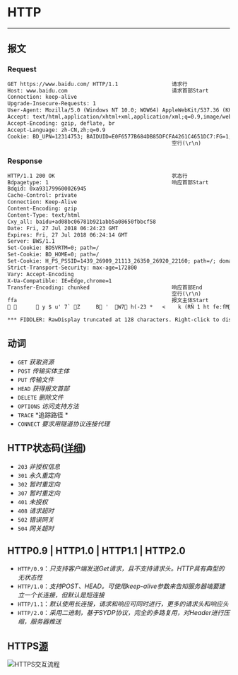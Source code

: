 # HTTP

---

## 报文
### Request
```txt
GET https://www.baidu.com/ HTTP/1.1                 请求行
Host: www.baidu.com                                 请求首部Start
Connection: keep-alive
Upgrade-Insecure-Requests: 1
User-Agent: Mozilla/5.0 (Windows NT 10.0; WOW64) AppleWebKit/537.36 (KHTML, like Gecko) Chrome/66.0.3359.139 Safari/537.36
Accept: text/html,application/xhtml+xml,application/xml;q=0.9,image/webp,image/apng,*/*;q=0.8
Accept-Encoding: gzip, deflate, br
Accept-Language: zh-CN,zh;q=0.9
Cookie: BD_UPN=12314753; BAIDUID=E0F6577B684DB85DFCFA4261C4651DC7:FG=1; PSTM=1524902996; BIDUPSID=EADC64EBC64ADC032DD507CE9A3B015A; MCITY=-289%3A; ispeed_lsm=2; BDORZ=B490B5EBF6F3CD402E515D22BCDA1598; H_PS_PSSID=1439_26909_21113_26350_26920_22160; BD_CK_SAM=1; PSINO=5; H_PS_645EC=82b7hDUlpHfoKBJnLyG6t8vp5XqjkJBRaGfFLeAWDEASmhHmrTRTNo0LBeY; BDSVRTM=0                                                  请求首部End
                                                    空行(\r\n)
```

### Response
```txt
HTTP/1.1 200 OK                                     状态行
Bdpagetype: 1                                       响应首部Start
Bdqid: 0xa931799600026945
Cache-Control: private
Connection: Keep-Alive
Content-Encoding: gzip
Content-Type: text/html
Cxy_all: baidu+ad08bc06781b921abb5a08650fbbcf58
Date: Fri, 27 Jul 2018 06:24:23 GMT
Expires: Fri, 27 Jul 2018 06:24:14 GMT
Server: BWS/1.1
Set-Cookie: BDSVRTM=0; path=/
Set-Cookie: BD_HOME=0; path=/
Set-Cookie: H_PS_PSSID=1439_26909_21113_26350_26920_22160; path=/; domain=.baidu.com
Strict-Transport-Security: max-age=172800
Vary: Accept-Encoding
X-Ua-Compatible: IE=Edge,chrome=1
Transfer-Encoding: chunked                          响应首部End
                                                    空行(\r\n)
ffa                                                 报文主体Start
        y $ u' 7` Z     B '  W7 h(-23 *   <    k (RÑ 1 ht fe:fM iME f Q     |     = =<  qIC  Ό ۟   {   ^ z  7 

*** FIDDLER: RawDisplay truncated at 128 characters. Right-click to disable truncation. ***                               报文主体End
```

## 动词
- `GET` *获取资源*
- `POST` *传输实体主体*
- `PUT` *传输文件*
- `HEAD` *获得报文首部*
- `DELETE` *删除文件*
- `OPTIONS` *访问支持方法*
- `TRACE` *追踪路径 *
- `CONNECT` *要求用隧道协议连接代理*

## HTTP状态码([详细](http://tool.oschina.net/commons?type=5))
* `203`  *非授权信息*
* `301`  *永久重定向*
* `302`  *暂时重定向*
* `307`  *暂时重定向*
* `401`  *未授权*
* `408`  *请求超时*
* `502`  *错误网关*
* `504`  *网关超时*

## HTTP0.9 | HTTP1.0 | HTTP1.1 | HTTP2.0
- `HTTP/0.9`：*只支持客户端发送Get请求，且不支持请求头。HTTP具有典型的无状态性*
- `HTTP/1.0`：*支持POST、HEAD。可使用keep-alive参数来告知服务器端要建立一个长连接，但默认是短连接*
- `HTTP/1.1`：*默认使用长连接，请求和响应可同时进行，更多的请求头和响应头*
- `HTTP/2.0`：*采用二进制，基于SYDP协议，完全的多路复用，对Header进行压缩，服务器推送*

## HTTPS[源](https://www.cnblogs.com/mddblog/p/6948980.html)
![HTTPS交互流程](http://7xs4tc.com1.z0.glb.clouddn.com/httpsCreat.png)